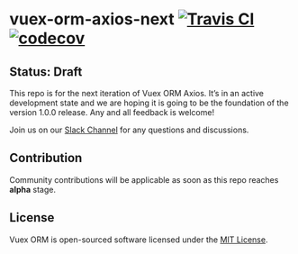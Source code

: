 # vuex-orm-axios-next [![Travis CI](https://travis-ci.org/vuex-orm/plugin-axios-next.svg?branch=master)](https://travis-ci.org/vuex-orm/plugin-axios-next) [![codecov](https://codecov.io/gh/vuex-orm/plugin-axios-next/branch/master/graph/badge.svg)](https://codecov.io/gh/vuex-orm/plugin-axios-next)

## Status: Draft

This repo is for the next iteration of Vuex ORM Axios. It’s in an active development state and we are hoping it is going to be the foundation of the version 1.0.0 release. Any and all feedback is welcome!

Join us on our [Slack Channel](https://join.slack.com/t/vuex-orm/shared_invite/enQtNDQ0NjE3NTgyOTY2LTc1YTI2N2FjMGRlNGNmMzBkMGZlMmYxOTgzYzkzZDM2OTQ3OGExZDRkN2FmMGQ1MGJlOWM1NjU0MmRiN2VhYzQ) for any questions and discussions.

## Contribution

Community contributions will be applicable as soon as this repo reaches **alpha** stage.

## License

Vuex ORM is open-sourced software licensed under the [MIT License](./LICENSE).
